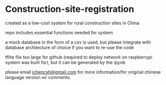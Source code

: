 # Construction-site-registration

created as a low-cost system for rural construction sites in China

repo includes essential functions needed for system

a mock database in the form of a csv is used, but please integrate with database architecture of choice if you want to re-use the code

tflite file too large for github (required to deploy network on raspberrypi system was built for), but it can be generated by the ipynb

please email jchencxh@gmail.com for more information/for original chinese language version w/ comments.

